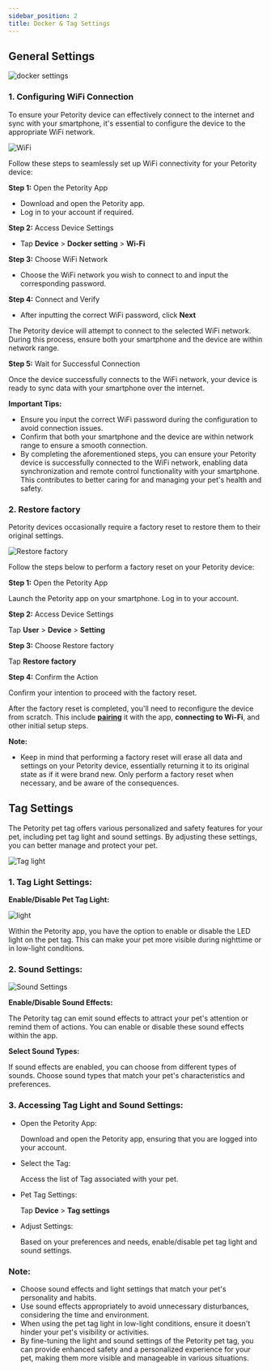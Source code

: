 ```yaml
---
sidebar_position: 2
title: Docker & Tag Settings
---
```


## General Settings
![docker settings](/img/logo.svg)
### 1. Configuring WiFi Connection
To ensure your Petority device can effectively connect to the internet and sync with your smartphone, it's essential to configure the device to the appropriate WiFi network.

![WiFi](/img/logo.svg)

Follow these steps to seamlessly set up WiFi connectivity for your Petority device:

**Step 1:** Open the Petority App

+ Download and open the Petority app.
+ Log in to your account if required.

**Step 2:** Access Device Settings

+ Tap **Device** > **Docker setting** > **Wi-Fi**

**Step 3:** Choose WiFi Network
+ Choose the WiFi network you wish to connect to and input the corresponding password.

**Step 4:** Connect and Verify

+ After inputting the correct WiFi password, click **Next**
  
The Petority device will attempt to connect to the selected WiFi network. During this process, ensure both your smartphone and the device are within network range.

**Step 5:** Wait for Successful Connection

Once the device successfully connects to the WiFi network, your device is ready to sync data with your smartphone over the internet.

**Important Tips:**
+ Ensure you input the correct WiFi password during the configuration to avoid connection issues.
+ Confirm that both your smartphone and the device are within network range to ensure a smooth connection.
+ By completing the aforementioned steps, you can ensure your Petority device is successfully connected to the WiFi network, enabling data synchronization and remote control functionality with your smartphone. This contributes to better caring for and managing your pet's health and safety.
### 2. Restore factory

Petority devices occasionally require a factory reset to restore them to their original settings.

![Restore factory](/img/logo.svg)

Follow the steps below to perform a factory reset on your Petority device:

**Step 1:** Open the Petority App

Launch the Petority app on your smartphone. Log in to your account.

**Step 2:** Access Device Settings

Tap **User** > **Device** > **Setting**

**Step 3:** Choose Restore factory

Tap **Restore factory**

**Step 4:** Confirm the Action

Confirm your intention to proceed with the factory reset.

After the factory reset is completed, you'll need to reconfigure the device from scratch. This include **[pairing](/docs/petority/features/devices/Device%20Pairing)** it with the app, **connecting to Wi-Fi**, and other initial setup steps.

**Note:**
+ Keep in mind that performing a factory reset will erase all data and settings on your Petority device, essentially returning it to its original state as if it were brand new. Only perform a factory reset when necessary, and be aware of the consequences.
## Tag Settings

The Petority pet tag offers various personalized and safety features for your pet, including pet tag light and sound settings. By adjusting these settings, you can better manage and protect your pet.

![Tag light](/img/logo.svg)

### 1. Tag Light Settings:

**Enable/Disable Pet Tag Light:**

![light](/img/logo.svg)

Within the Petority app, you have the option to enable or disable the LED light on the pet tag. This can make your pet more visible during nighttime or in low-light conditions.

### 2. Sound Settings:

![Sound Settings](/img/logo.svg)

**Enable/Disable Sound Effects:**

The Petority tag can emit sound effects to attract your pet's attention or remind them of actions. You can enable or disable these sound effects within the app.

**Select Sound Types:**

If sound effects are enabled, you can choose from different types of sounds. Choose sound types that match your pet's characteristics and preferences.

### 3. Accessing Tag Light and Sound Settings:
+ Open the Petority App: 

    Download and open the Petority app, ensuring that you are logged into your account.

+ Select the Tag: 

    Access the list of Tag associated with your pet.

+ Pet Tag Settings:

    Tap **Device** > **Tag settings**

+ Adjust Settings: 

    Based on your preferences and needs, enable/disable pet tag light and sound settings.

### Note:
+ Choose sound effects and light settings that match your pet's personality and habits.
+ Use sound effects appropriately to avoid unnecessary disturbances, considering the time and environment.
+ When using the pet tag light in low-light conditions, ensure it doesn't hinder your pet's visibility or activities.
+ By fine-tuning the light and sound settings of the Petority pet tag, you can provide enhanced safety and a personalized experience for your pet, making them more visible and manageable in various situations.
